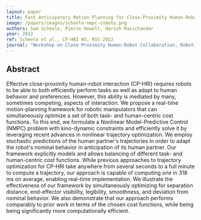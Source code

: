 ```yaml
---
layout: paper
title: Fast Anticipatory Motion Planning for Close-Proximity Human-Robot Interaction
image: /papers/images/scheele-nmpc-comoto.png
authors: Sam Scheele, Pierce Howell, Harish Ravichandar
year: 2022
ref: Scheele et al., CP-HRI WS, RSS 2022
journal: "Workshop on Close Proximity Human-Robot Collaboration, Robotics: Science and Systems (RSS)"
---
```


## Abstract

Effective close-proximity human-robot interaction (CP-HRI) requires robots to be able to both efficiently perform tasks as well as adapt to human behavior and preferences. However, this ability is mediated by many, sometimes competing, aspects of interaction. We propose a real-time motion-planning framework for robotic manipulators that can simultaneously optimize a set of both task- and human-centric cost functions. To this end, we formulate a Nonlinear Model-Predictive Control (NMPC) problem with kino-dynamic constraints and efficiently solve it by leveraging recent advances in nonlinear trajectory optimization. We employ stochastic predictions of the human partner's trajectories in order to adapt the robot's nominal behavior in anticipation of its human partner. Our framework explicitly models and allows balancing of different task- and human-centric cost functions. While previous approaches to trajectory optimization for CP-HRI take anywhere from several seconds to a full minute to compute a trajectory, our approach is capable of computing one in 318 ms on average, enabling real-time implementation. We illustrate the effectiveness of our framework by simultaneously optimizing for separation distance, end-effector visibility, legibility, smoothness, and deviation from nominal behavior. We also demonstrate that our approach performs comparably to prior work in terms of the chosen cost functions, while being being significantly more computationally efficient.
